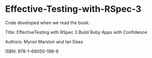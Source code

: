 # Effective-Testing-with-RSpec-3

Code developed when we read the book:

Title:   EffectiveTesting with RSpec 3
         Build Ruby Apps with Confidence

Authors: Myron Marston and Ian Dees

ISBN:    978-1-68050-198-8
